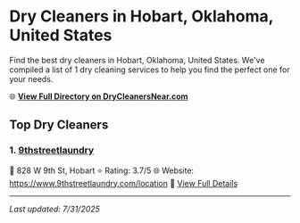 # Dry Cleaners in Hobart, Oklahoma, United States

Find the best dry cleaners in Hobart, Oklahoma, United States. We've compiled a list of 1 dry cleaning services to help you find the perfect one for your needs.

🌐 **[View Full Directory on DryCleanersNear.com](https://drycleanersnear.com/city/US/Oklahoma/Hobart)**

## Top Dry Cleaners

### 1. [9thstreetlaundry](https://drycleanersnear.com/dryCleaner/686b2a27b03055c802e0e9b8/9thstreetlaundry)
📍 828 W 9th St, Hobart
⭐ Rating: 3.7/5
🌐 Website: https://www.9thstreetlaundry.com/location
🔗 [View Full Details](https://drycleanersnear.com/dryCleaner/686b2a27b03055c802e0e9b8/9thstreetlaundry)


---

*Last updated: 7/31/2025*
